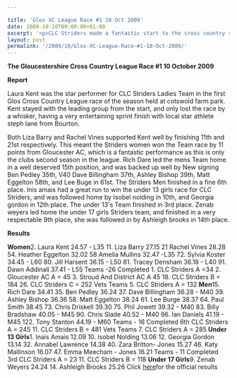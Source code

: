 ```yaml
---

title: 'Glos XC League Race #1 10 Oct 2009'
date: 2009-10-10T09:00:00+01:00
excerpt: '<p>CLC Striders made a fantastic start to the cross country season and gave us all lots of highlights to enjoy. To find out more please click on race report. Brendan Ward Club Chairman Glos XC League #1 10 October 2009 Photos Report Results</p>'
layout: post
permalink: '/2009/10/Glos-XC-League-Race-#1-10-Oct-2009/'
---
```

**The Gloucestershire Cross Country League Race #1 10 October 2009**

 

**Report**</p> 

Laura Kent was the star performer for CLC Striders Ladies Team in the first Glos Cross Country League race of the season held at cotswold farm park. Kent stayed with the leading group from the start, and only lost the race by a whisker, having a very entertaining sprint finish with local star athlete steph lane from Bourton.

Both Liza Barry and Rachel Vines supported Kent well by finishing 11th and 21st respectively. This meant the Striders women won the Team race by 11 points from Gloucester AC, which is a fantastic performance as this is only the clubs second season in the league. Rich Dare led the mens Team home in a well deserved 15th position, and was backed up well by New signing Ben Pedley 35th, V40 Dave Billingham 37th, Ashley Bishop 39th, Matt Eggelton 58th, and Lee Buge in 61st. The Striders Men finished in a fine 6th place. Inis amais had a great run to win the under 13 girls race for CLC Striders, and was followed home by Isobel nolding in 10th, and Georgia gordon in 12th place. The under 13's Team finished in 3rd place. Zenab weyers led home the under 17 girls Striders team, and finished in a very respectable 9th place, she was followed in by Ashleigh brooks in 14th place. 

**Results**

**Women**2. Laura Kent 24.57 - L35 11. Liza Barry 27.15 21 Rachel Vines 28.28 54. Heather Eggelton 32.02 58 Amelia Mullins 32.47 -L35 72. Sylvia Koster 34.45 - L60 80. Jill Harsent 36.15 - L50 81. Tracey Densham 36.18 - L40 91. Dawn Addinall 37.41 - L55 Teams -26 Completed 1. CLC Striders A =34 2. Gloucester AC A = 45 3. Stroud And District AC A 45 18. CLC Striders B = 184 26. CLC Striders C = 252 Vets Teams 5. CLC Striders A = 132 **Men**15. Rich Dare 34.41 35. Ben Pedley 36.24 37. Dave Billingham 36.28 - M40 39. Ashley Bishop 36.36 58. Matt Eggelton 38.24 61. Lee Burge 38.37 64. Paul Smith 38.45 73. Chris Driskell 39.30 75. Phil Jowett 39.32 - M40 83. Billy Bradshaw 40.05 - M45 90. Chris Slade 40.52 - M40 96. Ian Daniels 41.19 - M45 122. Tony Stanton 44.19 - M60 Teams - 16 Completed 6th CLC Striders A = 245 11. CLC Striders B = 481 Vets Teams 7. CLC Striders A = 285 **Under 13 Girls**1. Inais Amais 12.09 10. Isobel Nolding 13.06 12. Georgia Gordon 13.14 32. Annabel Lawrence 14.38 40. Zara Britton- Jones 15.27 46. Katy Mallinson 16.07 47. Emma Meecham - Jones 16.21 Teams - 11 Completed 3rd CLC Striders A = 23 11. CLC Striders B = 118 **Under 17 Girls**9. Zenab Weyers 24.24 14. Ashleigh Brooks 25.26 Click <a href="https://www.clcstriders-runningclub.co.uk/documents/Glos_CC_results_10October2009.pdf" target="_blank" rel="nofollow">here</a>for the official results 

<map name="100109w.jpg">
  <area shape="RECT" coords="677,27,696,48" alt="Race Winner" />
  
  <area shape="RECT" coords="379,28,393,45" alt="Sarah Greef" />
  
  <area shape="RECT" coords="354,28,368,46" alt="Rachel Vines" />
  
  <area shape="RECT" coords="303,28,318,46" alt="Anna Maughan" />
  
  <area shape="RECT" coords="206,28,220,46" alt="Dawn Addinall" />
  
  <area shape="RECT" coords="86,28,103,46" alt="Alex Evans" />
</map>

<map name="100109m.jpg">
  <area shape="RECT" coords="63,31,76,45" alt="Clive Scott" />
  
  <area shape="RECT" coords="112,32,121,44" alt="Paul Davies" />
  
  <area shape="RECT" coords="118,32,129,43" alt="Paul Stonuary" />
  
  <area shape="RECT" coords="223,29,236,47" alt="James Gibbs" />
  
  <area shape="RECT" coords="255,29,264,42" alt="David Smeath" />
  
  <area shape="RECT" coords="263,28,272,43" alt="Chris Hale" />
  
  <area shape="RECT" coords="275,31,288,45" alt="Rob Shute" />
  
  <area shape="RECT" coords="308,31,321,45" alt="Billy Bradshaw" />
  
  <area shape="RECT" coords="582,29,594,46" alt="Will Ferguson" />
  
  <area shape="RECT" coords="680,30,694,45" alt="Race Winner" />
</map>